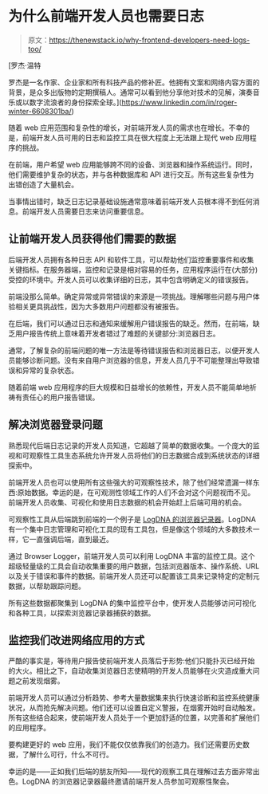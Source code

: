 # 为什么前端开发人员也需要日志

> 原文：<https://thenewstack.io/why-frontend-developers-need-logs-too/>

[](https://www.linkedin.com/in/roger-winter-6608301ba/)

 [罗杰·温特

罗杰是一名作家、企业家和所有科技产品的修补匠。他拥有文案和网络内容方面的背景，是众多出版物的定期撰稿人。通常可以看到他分享他对技术的见解，演奏音乐或以数字流浪者的身份探索全球。](https://www.linkedin.com/in/roger-winter-6608301ba/) [](https://www.linkedin.com/in/roger-winter-6608301ba/)

随着 web 应用范围和复杂性的增长，对前端开发人员的需求也在增长。不幸的是，前端开发人员可用的日志和监控工具在很大程度上无法跟上现代 web 应用程序的挑战。

在前端，用户希望 web 应用能够跨不同的设备、浏览器和操作系统运行。同时，他们需要维护复杂的状态，并与各种数据库和 API 进行交互。所有这些复杂性为出错创造了大量机会。

当事情出错时，缺乏日志记录基础设施通常意味着前端开发人员根本得不到任何消息。前端开发人员需要日志来访问重要信息。

## 让前端开发人员获得他们需要的数据

后端开发人员拥有各种日志 API 和软件工具，可以帮助他们监控重要事件和收集关键指标。在服务器端，监控和记录是相对容易的任务，应用程序运行在(大部分)受控的环境中。开发人员可以收集详细的日志，其中包含明确定义的错误报告。

前端没那么简单。确定异常或异常错误的来源是一项挑战。理解哪些问题与用户体验相关更具挑战性，因为大多数用户问题都没有被报告。

在后端，我们可以通过日志和通知来缓解用户错误报告的缺乏。然而，在前端，缺乏用户报告传统上意味着开发者错过了难题的关键部分:浏览器日志。

通常，了解复杂的前端问题的唯一方法是等待错误报告和浏览器日志，以便开发人员能够诊断问题。没有来自用户浏览器的信息，开发人员几乎不可能整理出导致错误和异常的复杂状态。

随着前端 web 应用程序的巨大规模和日益增长的依赖性，开发人员不能简单地祈祷有责任心的用户报告错误。

## 解决浏览器登录问题

熟悉现代后端日志记录的开发人员知道，它超越了简单的数据收集。一个庞大的监视和可观察性工具生态系统允许开发人员将他们的日志数据合成到系统状态的详细探索中。

前端开发人员也可以使用所有这些强大的可观察性技术，除了他们经常遗漏一样东西:原始数据。幸运的是，在可观测性领域工作的人们不会对这个问题视而不见。前端开发人员收集、可视化和使用日志数据的机会开始赶上后端可用的机会。

可观察性工具从后端跳到前端的一个例子是 [LogDNA 的浏览器记录器](https://www.logdna.com/blog/introducing-browser-logger-unlocking-the-power-of-frontend-logs)。LogDNA 有一个集中日志管理和可视化工具的现有工具包，但是像这个领域的大多数技术一样，它一直强调后端，直到最近。

通过 Browser Logger，前端开发人员可以利用 LogDNA 丰富的监控工具。这个超级轻量级的工具会自动收集重要的用户数据，包括浏览器版本、操作系统、URL 以及关于错误和事件的数据。前端开发人员还可以配置该工具来记录特定的定制元数据，以帮助跟踪问题。

所有这些数据都聚集到 LogDNA 的集中监控平台中，使开发人员能够访问可视化和各种工具，以探索浏览器记录器捕获的数据。

## 监控我们改进网络应用的方式

严酷的事实是，等待用户报告使前端开发人员落后于形势:他们只能扑灭已经开始的大火。相比之下，自动收集浏览器日志使精明的开发人员能够在火灾造成重大问题之前发现烟雾。

前端开发人员可以通过分析趋势、参考大量数据集来执行快速诊断和监控系统健康状况，从而抢先解决问题。他们还可以设置自定义警报，在烟雾开始时自动触发。所有这些结合起来，使前端开发人员处于一个更加舒适的位置，以完善和扩展他们的应用程序。

要构建更好的 web 应用，我们不能仅仅依靠我们的创造力。我们还需要历史数据，了解什么可行，什么不可行。

幸运的是——正如我们后端的朋友所知——现代的观察工具在理解过去方面非常出色。LogDNA 的浏览器记录器最终邀请前端开发人员参加可观察性聚会。

<svg xmlns:xlink="http://www.w3.org/1999/xlink" viewBox="0 0 68 31" version="1.1"><title>Group</title> <desc>Created with Sketch.</desc></svg>
